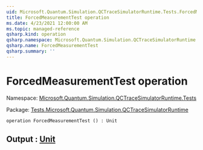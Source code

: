 ```yaml
---
uid: Microsoft.Quantum.Simulation.QCTraceSimulatorRuntime.Tests.ForcedMeasurementTest
title: ForcedMeasurementTest operation
ms.date: 4/23/2021 12:00:00 AM
ms.topic: managed-reference
qsharp.kind: operation
qsharp.namespace: Microsoft.Quantum.Simulation.QCTraceSimulatorRuntime.Tests
qsharp.name: ForcedMeasurementTest
qsharp.summary: ''
---
```


# ForcedMeasurementTest operation

Namespace: [Microsoft.Quantum.Simulation.QCTraceSimulatorRuntime.Tests](xref:Microsoft.Quantum.Simulation.QCTraceSimulatorRuntime.Tests)

Package: [Tests.Microsoft.Quantum.Simulation.QCTraceSimulatorRuntime](https://nuget.org/packages/Tests.Microsoft.Quantum.Simulation.QCTraceSimulatorRuntime)




```qsharp
operation ForcedMeasurementTest () : Unit
```


## Output : [Unit](xref:microsoft.quantum.qsharp.valueliterals#unit-literal)

